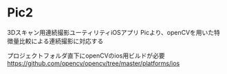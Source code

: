 # Pic2
3Dスキャン用連続撮影ユーティリティiOSアプリ
Picより、openCVを用いた特徴量比較による連続撮影に対応する  

  
プロジェクトフォルダ直下にopenCVのios用ビルドが必要  
https://github.com/opencv/opencv/tree/master/platforms/ios
